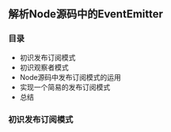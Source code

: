 ## 解析Node源码中的EventEmitter

### 目录

- 初识发布订阅模式
- 初识观察者模式
- Node源码中发布订阅模式的运用
- 实现一个简易的发布订阅模式
- 总结

### 初识发布订阅模式
